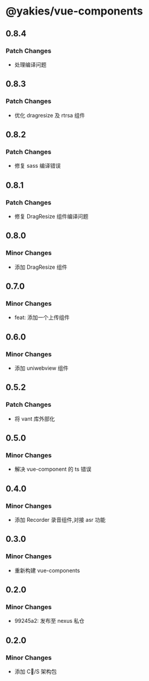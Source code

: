 # @yakies/vue-components

## 0.8.4

### Patch Changes

- 处理编译问题

## 0.8.3

### Patch Changes

- 优化 dragresize 及 rtrsa 组件

## 0.8.2

### Patch Changes

- 修复 sass 编译错误

## 0.8.1

### Patch Changes

- 修复 DragResize 组件编译问题

## 0.8.0

### Minor Changes

- 添加 DragResize 组件

## 0.7.0

### Minor Changes

- feat: 添加一个上传组件

## 0.6.0

### Minor Changes

- 添加 uniwebview 组件

## 0.5.2

### Patch Changes

- 将 vant 库外部化

## 0.5.0

### Minor Changes

- 解决 vue-component 的 ts 错误

## 0.4.0

### Minor Changes

- 添加 Recorder 录音组件,对接 asr 功能

## 0.3.0

### Minor Changes

- 重新构建 vue-components

## 0.2.0

### Minor Changes

- 99245a2: 发布至 nexus 私仓

## 0.2.0

### Minor Changes

- 添加 C/S 架构包
